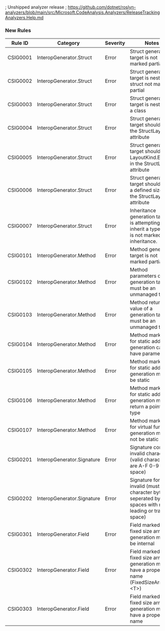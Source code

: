﻿; Unshipped analyzer release
; https://github.com/dotnet/roslyn-analyzers/blob/main/src/Microsoft.CodeAnalysis.Analyzers/ReleaseTrackingAnalyzers.Help.md

### New Rules

| Rule ID  | Category                   | Severity | Notes                                                                                                         |
|----------|----------------------------|----------|---------------------------------------------------------------------------------------------------------------|
| CSIG0001 | InteropGenerator.Struct    | Error    | Struct generation target is not marked partial                                                                |
| CSIG0002 | InteropGenerator.Struct    | Error    | Struct generation target is nested in struct not marked partial                                               |
| CSIG0003 | InteropGenerator.Struct    | Error    | Struct generation target is nested in a class                                                                 |
| CSIG0004 | InteropGenerator.Struct    | Error    | Struct generation target should use the StructLayout attribute                                                |
| CSIG0005 | InteropGenerator.Struct    | Error    | Struct generation target should use LayoutKind.Explicit in the StructLayout attribute                         |
| CSIG0006 | InteropGenerator.Struct    | Error    | Struct generation target should have a defined size in the StructLayout attribute                             |
| CSIG0007 | InteropGenerator.Struct    | Error    | Inheritance generation target is attempting to inherit a type that is not marked for inheritance.             |
| CSIG0101 | InteropGenerator.Method    | Error    | Method generation target is not marked partial                                                                |
| CSIG0102 | InteropGenerator.Method    | Error    | Method parameters of generation targets must be an unmanaged type                                             |
| CSIG0103 | InteropGenerator.Method    | Error    | Method return value of a generation target must be an unmanaged type                                          |
| CSIG0104 | InteropGenerator.Method    | Error    | Method marked for static address generation cannot have parameters                                            |
| CSIG0105 | InteropGenerator.Method    | Error    | Method marked for static address generation must be static                                                    |
| CSIG0106 | InteropGenerator.Method    | Error    | Method marked for static address generation must return a pointer type                                        |
| CSIG0107 | InteropGenerator.Method    | Error    | Method marked for virtual function generation must not be static                                              |
| CSIG0201 | InteropGenerator.Signature | Error    | Signature contains invalid characters (valid characters are A-F 0-9 ? and space)                              |
| CSIG0202 | InteropGenerator.Signature | Error    | Signature format is invalid (must be 2 character bytes seperated by spaces with no leading or trailing space) |
| CSIG0301 | InteropGenerator.Field     | Error    | Field marked for fixed size array generation must be internal                                                 |
| CSIG0302 | InteropGenerator.Field     | Error    | Field marked for fixed size array generation must have a proper type name (FixedSizeArray#\<T>)               |
| CSIG0303 | InteropGenerator.Field     | Error    | Field marked for fixed size array generation must have a proper filed name                                    |
